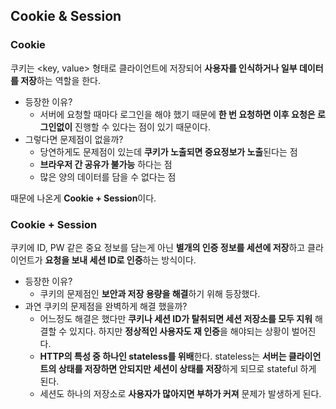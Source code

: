 ## Cookie & Session

### Cookie

쿠키는 <key, value> 형태로 클라이언트에 저장되어 **사용자를 인식하거나 일부 데이터를 저장**하는 역할을 한다.

- 등장한 이유?
  - 서버에 요청할 때마다 로그인을 해야 했기 때문에 **한 번 요청하면 이후 요청은 로그인없이** 진행할 수 있다는 점이 있기 때문이다.
- 그렇다면 문제점이 없을까?
  - 당연하게도 문제점이 있는데 **쿠키가 노출되면 중요정보가 노출**된다는 점
  - **브라우저 간 공유가 불가능** 하다는 점
  - 많은 양의 데이터를 담을 수 없다는 점

때문에 나온게 **Cookie + Session**이다.

### **Cookie + Session**

쿠키에 ID, PW 같은 중요 정보를 담는게 아닌 **별개의 인증 정보를 세션에 저장**하고 클라이언트가 **요청을 보내 세션 ID로 인증**하는 방식이다.

- 등장한 이유?
  - 쿠키의 문제점인 **보안과 저장 용량을 해결**하기 위해 등장했다.
- 과연 쿠키의 문제점을 완벽하게 해결 했을까?
  - 어느정도 해결은 했다만 **쿠키나 세션 ID가 탈취되면 세션 저장소를 모두 지워** 해결할 수 있지다. 하지만 **정상적인 사용자도 재 인증**을 해야되는 상황이 벌어진다.
  - **HTTP의 특성 중 하나인 stateless를 위배**한다. stateless는 **서버는 클라이언트의 상태를 저장하면 안되지만 세션이 상태를 저장**하게 되므로 stateful 하게 된다.
  - 세션도 하나의 저장소로 **사용자가 많아지면 부하가 커져** 문제가 발생하게 된다.
